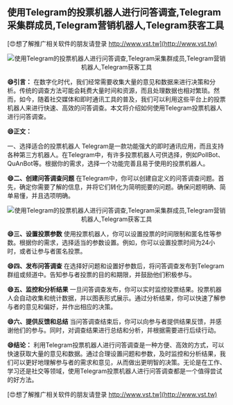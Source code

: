 ## **使用Telegram的投票机器人进行问答调查,Telegram采集群成员,Telegram营销机器人,Telegram获客工具**

[😍想了解推广相关软件的朋友请登录 http://www.vst.tw](http://www.vst.tw)

 <center><img src="https://vst.tw/MP4/tuiguang/png/0.png" alt="使用Telegram的投票机器人进行问答调查,Telegram采集群成员,Telegram营销机器人,Telegram获客工具"></center>

**😄引言：**
在数字化时代，我们经常需要收集大量的意见和数据来进行决策和分析。传统的调查方法可能会耗费大量时间和资源，而且处理数据也相对繁琐。然而，如今，随着社交媒体和即时通讯工具的普及，我们可以利用这些平台上的投票机器人来进行快速、高效的问答调查。本文将介绍如何使用Telegram投票机器人进行问答调查。

**😄正文：**

一、选择适合的投票机器人
Telegram是一款功能强大的即时通讯应用，而且支持各种第三方机器人。在Telegram中，有许多投票机器人可供选择，例如PollBot、QuAnBot等。根据你的需求，选择一个功能完善且易于使用的投票机器人。

**😄二、创建问答调查问题**
在Telegram中，你可以创建自定义的问答调查问题。首先，确定你需要了解的信息，并将它们转化为简明扼要的问题。确保问题明确、简单易懂，并且选项明确。

 <center><img src="https://vst.tw/MP4/tuiguang/png/6.png" alt="使用Telegram的投票机器人进行问答调查,Telegram采集群成员,Telegram营销机器人,Telegram获客工具"></center>

**😄三、设置投票参数**
使用投票机器人，你可以设置投票的时间限制和匿名性等参数。根据你的需求，选择适当的参数设置。例如，你可以设置投票时间为24小时，或者让参与者匿名投票。

**😄四、发布问答调查**
在选择好问题和设置好参数后，将问答调查发布到Telegram群组或频道中。告知参与者投票的目的和期限，并鼓励他们积极参与。

**😄五、监控和分析结果**
一旦问答调查发布，你可以实时监控投票结果。投票机器人会自动收集和统计数据，并以图表形式展示。通过分析结果，你可以快速了解参与者的意见和偏好，并作出相应的决策。

**😄六、提供反馈和总结**
当问答调查结束后，你可以向参与者提供结果反馈，并感谢他们的参与。同时，对调查结果进行总结和分析，并根据需要进行后续行动。

**😄结论：**
利用Telegram投票机器人进行问答调查是一种方便、高效的方式，可以快速获取大量的意见和数据。通过合理设置问题和参数，及时监控和分析结果，我们可以更好地理解参与者的需求和意见，从而做出更明智的决策。无论是在工作、学习还是社交等领域，使用Telegram投票机器人进行问答调查都是一个值得尝试的好方法。

[😍想了解推广相关软件的朋友请登录 http://www.vst.tw](http://www.vst.tw)



